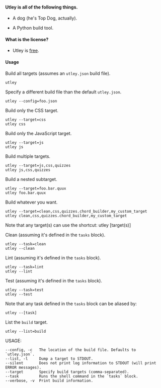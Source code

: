 #### Utley is all of the following things.

+ A dog (he's Top Dog, actually).

+ A Python build tool.

#### What is the license?
+ Utley is [free][wtfpl].

[wtfpl]: http://www.wtfpl.net/

#### Usage

Build all targets (assumes an `utley.json` build file).

    utley

Specify a different build file than the default `utley.json`.

    utley --config=foo.json

Build only the CSS target.

    utley --target=css
    utley css

Build only the JavaScript target.

    utley --target=js
    utley js

Build multiple targets.

    utley --target=js,css,quizzes
    utley js,css,quizzes

Build a nested subtarget.

    utley --target=foo.bar.quux
    utley foo.bar.quux

Build whatever you want.

    utley --target=clean,css,quizzes.chord_builder,my_custom_target
    utley clean,css,quizzes.chord_builder,my_custom_target

Note that any target(s) can use the shortcut:
utley [target(s)]

Clean (assuming it's defined in the `tasks` block).

    utley --task=clean
    utley --clean

Lint (assuming it's defined in the `tasks` block).

    utley --task=lint
    utley --lint

Test (assuming it's defined in the `tasks` block).

    utley --task=test
    utley --test

Note that any task defined in the `tasks` block can be aliased by:

    utley --[task]

List the `build` target.

    utley --list=build

USAGE:

    --config, -c   The location of the build file. Defaults to `utley.json`.
    --list, -l     Dump a target to STDOUT.
    --silent       Does not print log information to STDOUT (will print ERROR messages).
    --target       Specify build targets (comma-separated).
    --task         Runs the shell command in the `tasks` block.
    --verbose, -v  Print build information.

